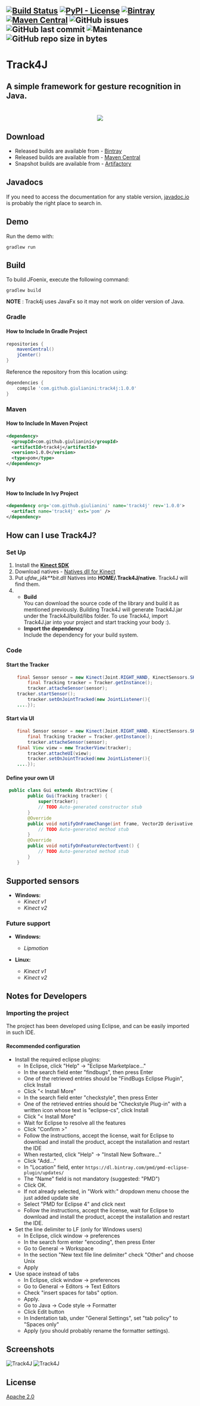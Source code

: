 [![Build Status](https://travis-ci.org/Giulianini/Jestures.svg?branch=master)](https://travis-ci.org/Giulianini/Jestures)
[![PyPI - License](https://img.shields.io/github/license/Giulianini/Jestures.svg)](https://github.com/Giulianini/Jestures/blob/master/LICENSE.txt)
[![Bintray](https://img.shields.io/bintray/v/giulianini/maven/Jestures.svg)](https://bintray.com/giulianini/maven/Jestures/_latestVersion)
[![Maven Central](https://img.shields.io/maven-central/v/com.github.giulianini.jestures/Jestures.svg)](https://search.maven.org/#search%7Cgav%7C1%7Cg%3A"com.github.giulianini.track4j"%20AND%20a%3A"track4j")
![GitHub issues](https://img.shields.io/github/issues/Giulianini/Jestures.svg)
![GitHub last commit](https://img.shields.io/github/last-commit/Giulianini/Jestures.svg)
![Maintenance](https://img.shields.io/maintenance/yes/2018.svg)
![GitHub repo size in bytes](https://img.shields.io/github/repo-size/Giulianini/Jestures.svg)
---

# Track4J

## A simple framework for gesture recognition in Java.

<h1 align="center">
    <img src="/pic/Track4J.png">
</h1>


## Download
* Released builds are available from - [Bintray](https://bintray.com/giulianini/maven/Track4J/_latestVersion)
* Released builds are available from - [Maven Central](https://search.maven.org/#search%7Cgav%7C1%7Cg%3A"com.github.giulianini.track4j"%20AND%20a%3A"track4j")
* Snapshot builds are available from - [Artifactory](http://oss.jfrog.org/oss-snapshot-local/com/github/giulianini/track4j/track4j/0.1.6-SNAPSHOT/)

## Javadocs 
If you need to access the documentation for any stable version, [javadoc.io](https://www.javadoc.io/doc/com.github.giulianini.track4j/track4j/) is probably the right place to search in.

## Demo
Run the demo with:

    gradlew run

## Build
To build JFoenix, execute the following command:

    gradlew build

**NOTE** : Track4j uses JavaFx so it may not work on older version of Java.

### Gradle

#### How to Include In Gradle Project
```gradle
repositories {
    mavenCentral()
    jCenter()
}
```
Reference the repository from this location using:
```gradle
dependencies {
    compile 'com.github.giulianini:track4j:1.0.0'
}
```

### Maven

#### How to Include In Maven Project
```xml
<dependency>
  <groupId>com.github.giulianini</groupId>
  <artifactId>track4j</artifactId>
  <version>1.0.0</version>
  <type>pom</type>
</dependency>
```

### Ivy

#### How to Include In Ivy Project
```xml
<dependency org='com.github.giulianini' name='track4j' rev='1.0.0'>
  <artifact name='track4j' ext='pom' />
</dependency>
```

## How can I use Track4J?

### Set Up
1. 	Install the [__Kinect SDK__ ](https://www.microsoft.com/en-us/download/confirmation.aspx?id=40278)
1. 	Download natives - [Natives dll for Kinect](https://drive.google.com/open?id=1Dpvs71O2dN6AxnTrMUGLAIDJkp0y8YXD)
1. 	Put __ufdw_j4k_**bit.dll_ Natives into __HOME/.Track4J/native__. Track4J will find them.
1. 
	* **Build**  
	You can download the source code of the library and build it as mentioned previously. Building Track4J will generate Track4J.jar under the Track4J/build/libs folder. To use Track4J, import Track4J.jar into your project and start tracking your body :).
	* **Import the dependency**  
	Include the dependency for your build system.
 
### Code

#### Start the Tracker
```java
	final Sensor sensor = new Kinect(Joint.RIGHT_HAND, KinectSensors.SKELETON_ONLY, KinectVersion.KINECT1);
        final Tracking tracker = Tracker.getInstance();
        tracker.attacheSensor(sensor);
	tracker.startSensor();
        tracker.setOnJointTracked(new JointListener(){
	....});
```
#### Start via UI

```java
	final Sensor sensor = new Kinect(Joint.RIGHT_HAND, KinectSensors.SKELETON_ONLY, KinectVersion.KINECT1);
        final Tracking tracker = Tracker.getInstance();
        tracker.attacheSensor(sensor);
	final View view = new TrackerView(tracker);
        tracker.attacheUI(view);
        tracker.setOnJointTracked(new JointListener(){
	....});
```
#### Define your own UI

```java
 public class Gui extends AbstractView {
        public Gui(Tracking tracker) {
            super(tracker);
            // TODO Auto-generated constructor stub
        }
        @Override
        public void notifyOnFrameChange(int frame, Vector2D derivative, Vector2D path) {
            // TODO Auto-generated method stub   
        }
        @Override
        public void notifyOnFeatureVectorEvent() {
            // TODO Auto-generated method stub   
        }
    }
```


## Supported sensors

* **Windows:** 
	- _Kinect v1_
	- _Kinect v2_

### Future support

* **Windows:** 
	- _Lipmotion_
	
* **Linux:**
	- _Kinect v1_
	- _Kinect v2_
	


## Notes for Developers

### Importing the project
The project has been developed using Eclipse, and can be easily imported in such IDE.

#### Recommended configuration
* Install the required eclipse plugins:
  * In Eclipse, click "Help" -> "Eclipse Marketplace..."
  * In the search field enter "findbugs", then press Enter
  * One of the retrieved entries should be "FindBugs Eclipse Plugin", click Install
  * Click "< Install More"
  * In the search field enter "checkstyle", then press Enter
  * One of the retrieved entries should be "Checkstyle Plug-in" with a written icon whose text is "eclipse-cs", click Install
  * Click "< Install More"
  * Wait for Eclipse to resolve all the features
  * Click "Confirm >"
  * Follow the instructions, accept the license, wait for Eclipse to download and install the product, accept the installation and restart the IDE
  * When restarted, click "Help" -> "Install New Software..."
  * Click "Add..."
  * In "Location" field, enter `https://dl.bintray.com/pmd/pmd-eclipse-plugin/updates/`
  * The "Name" field is not mandatory (suggested: "PMD")
  * Click OK.
  * If not already selected, in "Work with:" dropdown menu choose the just added update site
  * Select "PMD for Eclipse 4" and click next
  * Follow the instructions, accept the license, wait for Eclipse to download and install the product, accept the installation and restart the IDE.
* Set the line delimiter to LF (only for Windows users)
  * In Eclipse, click window -> preferences
  * In the search form enter "encoding", then press Enter
  * Go to General -> Workspace
  * In the section "New text file line delimiter" check "Other" and choose Unix
  * Apply
* Use space instead of tabs
  * In Eclipse, click window -> preferences
  * Go to General -> Editors -> Text Editors
  * Check "insert spaces for tabs" option.
  * Apply.
  * Go to Java -> Code style -> Formatter
  * Click Edit button
  * In Indentation tab, under "General Settings", set "tab policy" to "Spaces only"
  * Apply (you should probably rename the formatter settings).

## Screenshots
![Track4J](/pic/track4j.gif)
![Track4J](/pic/derivative.gif)

## License
[Apache 2.0](https://www.apache.org/licenses/LICENSE-2.0)
	
	
